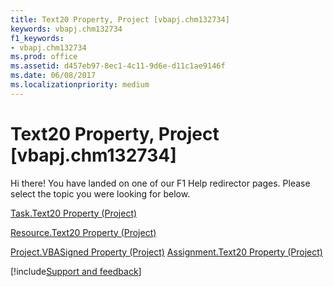 ```yaml
---
title: Text20 Property, Project [vbapj.chm132734]
keywords: vbapj.chm132734
f1_keywords:
- vbapj.chm132734
ms.prod: office
ms.assetid: d457eb97-8ec1-4c11-9d6e-d11c1ae9146f
ms.date: 06/08/2017
ms.localizationpriority: medium
---
```



# Text20 Property, Project [vbapj.chm132734]

Hi there! You have landed on one of our F1 Help redirector pages. Please select the topic you were looking for below.

[Task.Text20 Property (Project)](https://msdn.microsoft.com/library/d8d135de-4722-40d1-61ef-26bb5ac76738%28Office.15%29.aspx)

[Resource.Text20 Property (Project)](https://msdn.microsoft.com/library/a89aa61e-1fa0-ee35-213f-37d62d7f2187%28Office.15%29.aspx)

[Project.VBASigned Property (Project)](https://msdn.microsoft.com/library/469f9f58-4386-7a0b-5937-5f758411bd38%28Office.15%29.aspx)
[Assignment.Text20 Property (Project)](https://msdn.microsoft.com/library/12bf936c-c4cb-9224-fcc8-ab8b952f6364%28Office.15%29.aspx)

[!include[Support and feedback](~/includes/feedback-boilerplate.md)]